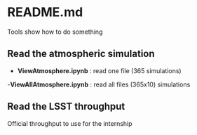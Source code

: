 # README.md

Tools show how to do something

## Read the atmospheric simulation

- **ViewAtmosphere.ipynb** : read one file (365 simulations)	

-**ViewAllAtmosphere.ipynb** : read all files (365x10) simulations


## Read the LSST throughput

Official throughput to use for the internship